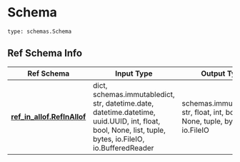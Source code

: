 # Schema
```
type: schemas.Schema
```

## Ref Schema Info
Ref Schema | Input Type | Output Type
---------- | ---------- | -----------
[**ref_in_allof.RefInAllof**](../../../../../../../../../components/schema/ref_in_allof.md) | dict, schemas.immutabledict, str, datetime.date, datetime.datetime, uuid.UUID, int, float, bool, None, list, tuple, bytes, io.FileIO, io.BufferedReader | schemas.immutabledict, str, float, int, bool, None, tuple, bytes, io.FileIO
